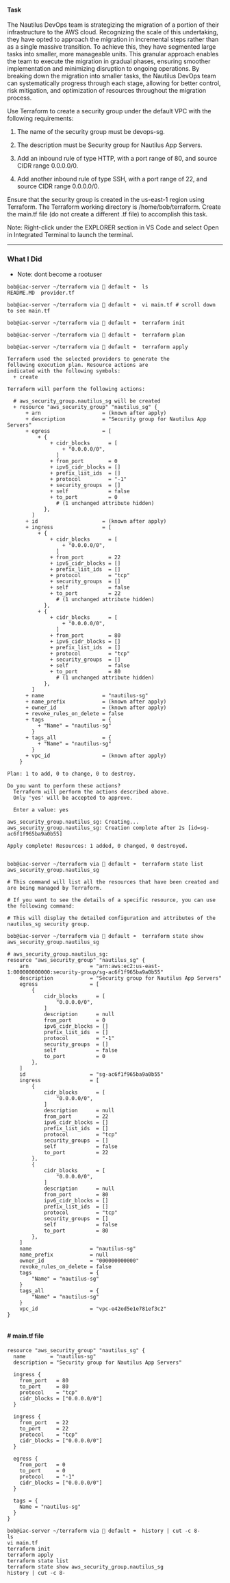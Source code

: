 #### Task
The Nautilus DevOps team is strategizing the migration of a portion of their infrastructure to the AWS cloud. Recognizing the scale of this undertaking, they have opted to approach the migration in incremental steps rather than as a single massive transition. To achieve this, they have segmented large tasks into smaller, more manageable units. This granular approach enables the team to execute the migration in gradual phases, ensuring smoother implementation and minimizing disruption to ongoing operations. By breaking down the migration into smaller tasks, the Nautilus DevOps team can systematically progress through each stage, allowing for better control, risk mitigation, and optimization of resources throughout the migration process.

Use Terraform to create a security group under the default VPC with the following requirements:

1) The name of the security group must be devops-sg.

2) The description must be Security group for Nautilus App Servers.

3) Add an inbound rule of type HTTP, with a port range of 80, and source CIDR range 0.0.0.0/0.

4) Add another inbound rule of type SSH, with a port range of 22, and source CIDR range 0.0.0.0/0.

Ensure that the security group is created in the us-east-1 region using Terraform. The Terraform working directory is /home/bob/terraform. Create the main.tf file (do not create a different .tf file) to accomplish this task.

Note: Right-click under the EXPLORER section in VS Code and select Open in Integrated Terminal to launch the terminal.

-----------------------------------------------------------------

### What I Did

- Note: dont become a rootuser
```
bob@iac-server ~/terraform via 💠 default ➜  ls
README.MD  provider.tf

bob@iac-server ~/terraform via 💠 default ➜  vi main.tf # scroll down to see main.tf

bob@iac-server ~/terraform via 💠 default ➜  terraform init

bob@iac-server ~/terraform via 💠 default ➜  terraform plan

bob@iac-server ~/terraform via 💠 default ➜  terraform apply

Terraform used the selected providers to generate the
following execution plan. Resource actions are
indicated with the following symbols:
  + create

Terraform will perform the following actions:

  # aws_security_group.nautilus_sg will be created
  + resource "aws_security_group" "nautilus_sg" {
      + arn                    = (known after apply)
      + description            = "Security group for Nautilus App Servers"
      + egress                 = [
          + {
              + cidr_blocks      = [
                  + "0.0.0.0/0",
                ]
              + from_port        = 0
              + ipv6_cidr_blocks = []
              + prefix_list_ids  = []
              + protocol         = "-1"
              + security_groups  = []
              + self             = false
              + to_port          = 0
                # (1 unchanged attribute hidden)
            },
        ]
      + id                     = (known after apply)
      + ingress                = [
          + {
              + cidr_blocks      = [
                  + "0.0.0.0/0",
                ]
              + from_port        = 22
              + ipv6_cidr_blocks = []
              + prefix_list_ids  = []
              + protocol         = "tcp"
              + security_groups  = []
              + self             = false
              + to_port          = 22
                # (1 unchanged attribute hidden)
            },
          + {
              + cidr_blocks      = [
                  + "0.0.0.0/0",
                ]
              + from_port        = 80
              + ipv6_cidr_blocks = []
              + prefix_list_ids  = []
              + protocol         = "tcp"
              + security_groups  = []
              + self             = false
              + to_port          = 80
                # (1 unchanged attribute hidden)
            },
        ]
      + name                   = "nautilus-sg"
      + name_prefix            = (known after apply)
      + owner_id               = (known after apply)
      + revoke_rules_on_delete = false
      + tags                   = {
          + "Name" = "nautilus-sg"
        }
      + tags_all               = {
          + "Name" = "nautilus-sg"
        }
      + vpc_id                 = (known after apply)
    }

Plan: 1 to add, 0 to change, 0 to destroy.

Do you want to perform these actions?
  Terraform will perform the actions described above.
  Only 'yes' will be accepted to approve.

  Enter a value: yes

aws_security_group.nautilus_sg: Creating...
aws_security_group.nautilus_sg: Creation complete after 2s [id=sg-ac6f1f965ba9a0b55]

Apply complete! Resources: 1 added, 0 changed, 0 destroyed.


bob@iac-server ~/terraform via 💠 default ➜  terraform state list 
aws_security_group.nautilus_sg

# This command will list all the resources that have been created and are being managed by Terraform.

# If you want to see the details of a specific resource, you can use the following command:

# This will display the detailed configuration and attributes of the nautilus_sg security group.

bob@iac-server ~/terraform via 💠 default ➜  terraform state show aws_security_group.nautilus_sg 

# aws_security_group.nautilus_sg:
resource "aws_security_group" "nautilus_sg" {
    arn                    = "arn:aws:ec2:us-east-1:000000000000:security-group/sg-ac6f1f965ba9a0b55"
    description            = "Security group for Nautilus App Servers"
    egress                 = [
        {
            cidr_blocks      = [
                "0.0.0.0/0",
            ]
            description      = null
            from_port        = 0
            ipv6_cidr_blocks = []
            prefix_list_ids  = []
            protocol         = "-1"
            security_groups  = []
            self             = false
            to_port          = 0
        },
    ]
    id                     = "sg-ac6f1f965ba9a0b55"
    ingress                = [
        {
            cidr_blocks      = [
                "0.0.0.0/0",
            ]
            description      = null
            from_port        = 22
            ipv6_cidr_blocks = []
            prefix_list_ids  = []
            protocol         = "tcp"
            security_groups  = []
            self             = false
            to_port          = 22
        },
        {
            cidr_blocks      = [
                "0.0.0.0/0",
            ]
            description      = null
            from_port        = 80
            ipv6_cidr_blocks = []
            prefix_list_ids  = []
            protocol         = "tcp"
            security_groups  = []
            self             = false
            to_port          = 80
        },
    ]
    name                   = "nautilus-sg"
    name_prefix            = null
    owner_id               = "000000000000"
    revoke_rules_on_delete = false
    tags                   = {
        "Name" = "nautilus-sg"
    }
    tags_all               = {
        "Name" = "nautilus-sg"
    }
    vpc_id                 = "vpc-e42ed5e1e781ef3c2"
}


```
#### # main.tf file
```
resource "aws_security_group" "nautilus_sg" {
  name        = "nautilus-sg"
  description = "Security group for Nautilus App Servers"

  ingress {
    from_port   = 80
    to_port     = 80
    protocol    = "tcp"
    cidr_blocks = ["0.0.0.0/0"]
  }

  ingress {
    from_port   = 22
    to_port     = 22
    protocol    = "tcp"
    cidr_blocks = ["0.0.0.0/0"]
  }

  egress {
    from_port   = 0
    to_port     = 0
    protocol    = "-1"
    cidr_blocks = ["0.0.0.0/0"]
  }

  tags = {
    Name = "nautilus-sg"
  }
}

```
```
bob@iac-server ~/terraform via 💠 default ➜  history | cut -c 8-
ls
vi main.tf
terraform init
terraform apply
terraform state list
terraform state show aws_security_group.nautilus_sg
history | cut -c 8-
```


